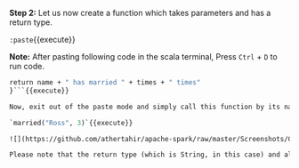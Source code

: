**Step 2:** Let us now create a function which takes parameters and has a return type.

`:paste`{{execute}}

**Note:** After pasting following code in the scala terminal, Press  `Ctrl` + `D` to run code.

```def married(name: String, times: Int): String = {
return name + " has married " + times + " times"
}```{{execute}}

Now, exit out of the paste mode and simply call this function by its name.

`married("Ross", 3)`{{execute}}

![](https://github.com/athertahir/apache-spark/raw/master/Screenshots/Chapter 2/Selection_040.png) 

Please note that the return type (which is String, in this case) and also the keyword return are optional. Scala can determine the return type based on the last expression in the function body as shown below.

 
